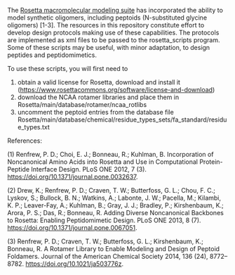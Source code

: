 The [Rosetta macromolecular modeling suite](https://www.rosettacommons.org/) has incorporated the ability to model synthetic oligomers, including peptoids (N-substituted glycine oligomers) [1-3]. The resources in this repository constitute effort to develop design protocols making use of these capabilities. The protocols are implemented as xml files to be passed to the rosetta_scripts program. Some of these scripts may be useful, with minor adaptation, to design peptides and peptidomimetics.

To use these scripts, you will first need to 
1) obtain a valid license for Rosetta, download and install it (https://www.rosettacommons.org/software/license-and-download)
2) download the NCAA rotamer libraries and place them in Rosetta/main/database/rotamer/ncaa_rotlibs
3) uncomment the peptoid entries from the database file Rosetta/main/database/chemical/residue_types_sets/fa_standard/residue_types.txt

References:

(1) Renfrew, P. D.; Choi, E. J.; Bonneau, R.; Kuhlman, B. Incorporation of Noncanonical Amino Acids into Rosetta and Use in Computational Protein-Peptide Interface Design. PLoS ONE 2012, 7 (3). https://doi.org/10.1371/journal.pone.0032637.

(2) Drew, K.; Renfrew, P. D.; Craven, T. W.; Butterfoss, G. L.; Chou, F. C.; Lyskov, S.; Bullock, B. N.; Watkins, A.; Labonte, J. W.; Pacella, M.; Kilambi, K. P.; Leaver-Fay, A.; Kuhlman, B.; Gray, J. J.; Bradley, P.; Kirshenbaum, K.; Arora, P. S.; Das, R.; Bonneau, R. Adding Diverse Noncanonical Backbones to Rosetta: Enabling Peptidomimetic Design. PLoS ONE 2013, 8 (7). https://doi.org/10.1371/journal.pone.0067051.

(3) Renfrew, P. D.; Craven, T. W.; Butterfoss, G. L.; Kirshenbaum, K.; Bonneau, R. A Rotamer Library to Enable Modeling and Design of Peptoid Foldamers. Journal of the American Chemical Society 2014, 136 (24), 8772–8782. https://doi.org/10.1021/ja503776z.
